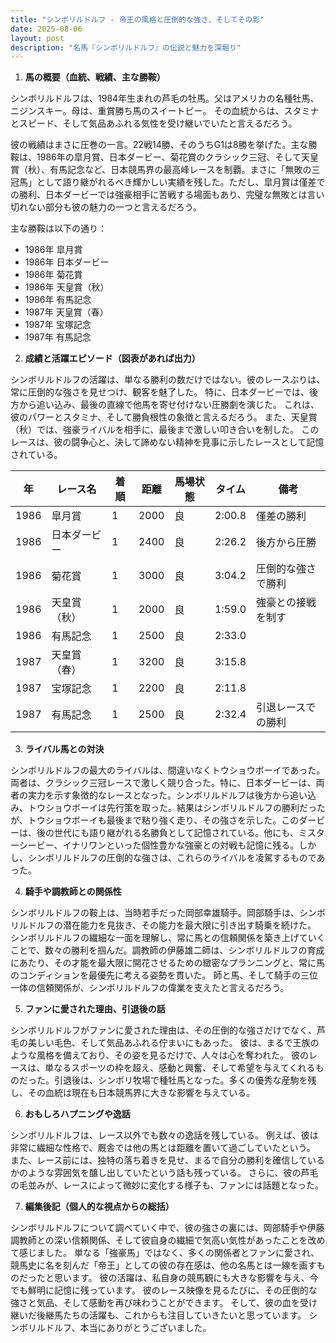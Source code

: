 ```yaml
---
title: "シンボリルドルフ - 帝王の風格と圧倒的な強さ、そしてその影"
date: 2025-08-06
layout: post
description: "名馬『シンボリルドルフ』の伝説と魅力を深堀り"
---
```


1. **馬の概要（血統、戦績、主な勝鞍）**

シンボリルドルフは、1984年生まれの芦毛の牡馬。父はアメリカの名種牡馬、ニジンスキー。母は、重賞勝ち馬のスイートピー。  その血統からは、スタミナとスピード、そして気品あふれる気性を受け継いでいたと言えるだろう。  

彼の戦績はまさに圧巻の一言。22戦14勝、そのうちG1は8勝を挙げた。主な勝鞍は、1986年の皐月賞、日本ダービー、菊花賞のクラシック三冠、そして天皇賞（秋）、有馬記念など、日本競馬界の最高峰レースを制覇。まさに「無敗の三冠馬」として語り継がれるべき輝かしい実績を残した。ただし、皐月賞は僅差での勝利、日本ダービーでは強豪相手に苦戦する場面もあり、完璧な無敗とは言い切れない部分も彼の魅力の一つと言えるだろう。

主な勝鞍は以下の通り：

* 1986年 皐月賞
* 1986年 日本ダービー
* 1986年 菊花賞
* 1986年 天皇賞（秋）
* 1986年 有馬記念
* 1987年 天皇賞（春）
* 1987年 宝塚記念
* 1987年 有馬記念


2. **成績と活躍エピソード（図表があれば出力）**

シンボリルドルフの活躍は、単なる勝利の数だけではない。彼のレースぶりは、常に圧倒的な強さを見せつけ、観客を魅了した。  特に、日本ダービーでは、後方から追い込み、最後の直線で他馬を寄せ付けない圧勝劇を演じた。  これは、彼のパワーとスタミナ、そして勝負根性の象徴と言えるだろう。  また、天皇賞（秋）では、強豪ライバルを相手に、最後まで激しい叩き合いを制した。  このレースは、彼の闘争心と、決して諦めない精神を見事に示したレースとして記憶されている。

| 年 | レース名             | 着順 | 距離 | 馬場状態 | タイム      | 備考                                   |
|---|----------------------|-----|-----|---------|-----------|----------------------------------------|
| 1986 | 皐月賞               | 1   | 2000 | 良       | 2:00.8     | 僅差の勝利                               |
| 1986 | 日本ダービー           | 1   | 2400 | 良       | 2:26.2     | 後方から圧勝                               |
| 1986 | 菊花賞               | 1   | 3000 | 良       | 3:04.2     | 圧倒的な強さで勝利                        |
| 1986 | 天皇賞（秋）           | 1   | 2000 | 良       | 1:59.0     | 強豪との接戦を制す                        |
| 1986 | 有馬記念             | 1   | 2500 | 良       | 2:33.0     |                                        |
| 1987 | 天皇賞（春）           | 1   | 3200 | 良       | 3:15.8     |                                        |
| 1987 | 宝塚記念             | 1   | 2200 | 良       | 2:11.8     |                                        |
| 1987 | 有馬記念             | 1   | 2500 | 良       | 2:32.4     | 引退レースでの勝利                        |


3. **ライバル馬との対決**

シンボリルドルフの最大のライバルは、間違いなくトウショウボーイであった。両者は、クラシック三冠レースで激しく競り合った。特に、日本ダービーは、両者の実力を示す象徴的なレースとなった。シンボリルドルフは後方から追い込み、トウショウボーイは先行策を取った。結果はシンボリルドルフの勝利だったが、トウショウボーイも最後まで粘り強く走り、その強さを示した。このダービーは、後の世代にも語り継がれる名勝負として記憶されている。他にも、ミスターシービー、イナリワンといった個性豊かな強豪との対戦も記憶に残る。しかし、シンボリルドルフの圧倒的な強さは、これらのライバルを凌駕するものであった。


4. **騎手や調教師との関係性**

シンボリルドルフの鞍上は、当時若手だった岡部幸雄騎手。岡部騎手は、シンボリルドルフの潜在能力を見抜き、その能力を最大限に引き出す騎乗を続けた。  シンボリルドルフの繊細な一面を理解し、常に馬との信頼関係を築き上げていくことで、数々の勝利を掴んだ。調教師の伊藤雄二師は、シンボリルドルフの育成にあたり、その才能を最大限に開花させるための緻密なプランニングと、常に馬のコンディションを最優先に考える姿勢を貫いた。  師と馬、そして騎手の三位一体の信頼関係が、シンボリルドルフの偉業を支えたと言えるだろう。


5. **ファンに愛された理由、引退後の話**

シンボリルドルフがファンに愛された理由は、その圧倒的な強さだけでなく、芦毛の美しい毛色、そして気品あふれる佇まいにもあった。  彼は、まるで王族のような風格を備えており、その姿を見るだけで、人々は心を奪われた。  彼のレースは、単なるスポーツの枠を超え、感動と興奮、そして希望を与えてくれるものだった。引退後は、シンボリ牧場で種牡馬となった。多くの優秀な産駒を残し、その血統は現在も日本競馬界に大きな影響を与えている。


6. **おもしろハプニングや逸話**

シンボリルドルフは、レース以外でも数々の逸話を残している。  例えば、彼は非常に繊細な性格で、厩舎では他の馬とは距離を置いて過ごしていたという。  また、レース前には、独特の落ち着きを見せ、まるで自分の勝利を確信しているかのような雰囲気を醸し出していたという話も残っている。  さらに、彼の芦毛の毛並みが、レースによって微妙に変化する様子も、ファンには話題となった。


7. **編集後記（個人的な視点からの総括）**

シンボリルドルフについて調べていく中で、彼の強さの裏には、岡部騎手や伊藤調教師との深い信頼関係、そして彼自身の繊細で気高い気性があったことを改めて感じました。  単なる「強豪馬」ではなく、多くの関係者とファンに愛され、競馬史に名を刻んだ「帝王」としての彼の存在感は、他の名馬とは一線を画すものだったと思います。  彼の活躍は、私自身の競馬観にも大きな影響を与え、今でも鮮明に記憶に残っています。  彼のレース映像を見るたびに、その圧倒的な強さと気品、そして感動を再び味わうことができます。  そして、彼の血を受け継いだ後継馬たちの活躍も、これからも注目していきたいと思っています。  シンボリルドルフ、本当にありがとうございました。

